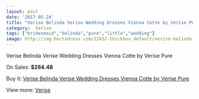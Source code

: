 ```yaml
---
layout: post
date: '2017-05-24'
title: "Verise Belinda Verise Wedding Dresses Vienna Cotte by Verise Pure"
category:  Verise
tags: ["bridesmaid","belinda","pure","little","wedding"]
image: http://img.hectodress.com/22432-thickbox_default/verise-belinda-verise-wedding-dresses-vienna-cotte-by-verise-pure.jpg
---
```

Verise Belinda Verise Wedding Dresses Vienna Cotte by Verise Pure

On Sales: **$264.48**
<a href="https://www.hectodress.com/-verise/10428-verise-belinda-verise-wedding-dresses-vienna-cotte-by-verise-pure.html"><amp-img layout="responsive" width="600" height="600" src="//img.hectodress.com/22432-thickbox_default/verise-belinda-verise-wedding-dresses-vienna-cotte-by-verise-pure.jpg" alt="Verise Belinda Verise Wedding Dresses Vienna Cotte by Verise Pure 0" /></a>
<a href="https://www.hectodress.com/-verise/10428-verise-belinda-verise-wedding-dresses-vienna-cotte-by-verise-pure.html"><amp-img layout="responsive" width="600" height="600" src="//img.hectodress.com/22433-thickbox_default/verise-belinda-verise-wedding-dresses-vienna-cotte-by-verise-pure.jpg" alt="Verise Belinda Verise Wedding Dresses Vienna Cotte by Verise Pure 1" /></a>

Buy it: [Verise Belinda Verise Wedding Dresses Vienna Cotte by Verise Pure](https://www.hectodress.com/-verise/10428-verise-belinda-verise-wedding-dresses-vienna-cotte-by-verise-pure.html "Verise Belinda Verise Wedding Dresses Vienna Cotte by Verise Pure")

View more: [ Verise](https://www.hectodress.com/170--verise " Verise")